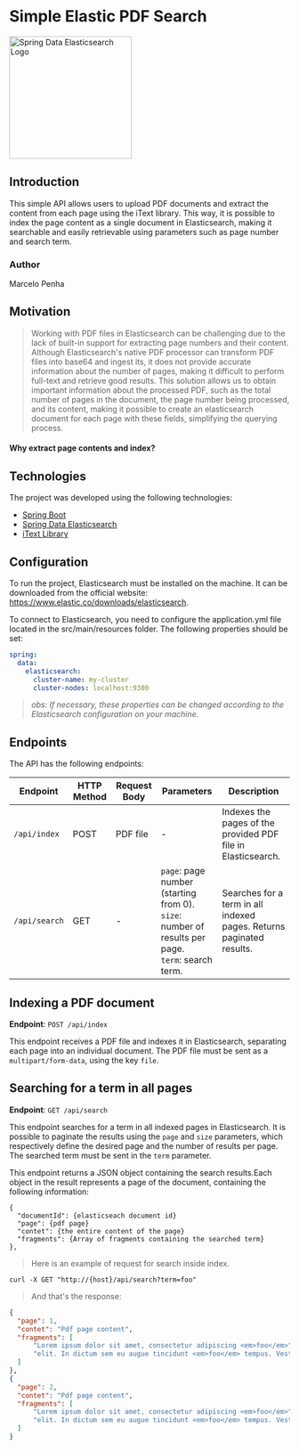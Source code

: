 # Simple Elastic PDF Search

<p align="start">
  <img width="220px" src="https://mkyong.com/wp-content/uploads/2017/03/spring-data-elasticsearch-logo.png" alt="Spring Data Elasticsearch Logo">
</p>

## Introduction
<p >
This simple API allows users to upload PDF documents and extract the content from each page using the iText library. This way, it is possible to index the page content as a single document in Elasticsearch, making it searchable and easily retrievable using parameters such as page number and search term.
</p>

### Author
Marcelo Penha

## Motivation
>  Working with PDF files in Elasticsearch can be challenging due to the lack of built-in support for extracting page numbers and their content. Although Elasticsearch's native PDF processor can transform PDF files into base64 and ingest its, it does not provide accurate information about the number of pages, making it difficult to perform full-text and retrieve good results. This solution allows us to obtain important information about the processed PDF, such as the total number of pages in the document, the page number being processed, and its content, making it possible to create an elasticsearch document for each page with these fields, simplifying the querying process.

#### Why extract page contents and index?


## Technologies
The project was developed using the following technologies:

- [Spring Boot](https://spring.io/projects/spring-boot)
- [Spring Data Elasticsearch](https://spring.io/projects/spring-data-elasticsearch)
- [iText Library](https://itextpdf.com/)

## Configuration

To run the project, Elasticsearch must be installed on the machine. It can be downloaded from the official website: https://www.elastic.co/downloads/elasticsearch.

To connect to Elasticsearch, you need to configure the application.yml file located in the src/main/resources folder. The following properties should be set:

```yaml
spring:
  data:
    elasticsearch:
      cluster-name: my-cluster
      cluster-nodes: localhost:9300
```

> <i> obs: If necessary, these properties can be changed according to the Elasticsearch configuration on your machine. </i>

## Endpoints

The API has the following endpoints:

| Endpoint | HTTP Method | Request Body | Parameters | Description |
| --- | --- | --- | --- | --- |
| `/api/index` | POST | PDF file | - | Indexes the pages of the provided PDF file in Elasticsearch. |
| `/api/search` | GET | - | `page`: page number (starting from 0).<br>`size`: number of results per page.<br>`term`: search term. | Searches for a term in all indexed pages. Returns paginated results. |

## Indexing a PDF document

**Endpoint**: `POST /api/index`

This endpoint receives a PDF file and indexes it in Elasticsearch, separating each page into an individual document. The PDF file must be sent as a `multipart/form-data`, using the key `file`.

## Searching for a term in all pages

**Endpoint**: `GET /api/search`

This endpoint searches for a term in all indexed pages in Elasticsearch. It is possible to paginate the results using the `page` and `size` parameters, which respectively define the desired page and the number of results per page. The searched term must be sent in the `term` parameter.

This endpoint returns a JSON object containing the search results.Each object in the result represents a page of the document, containing the following information:

```
{
  "documentId": {elasticseach document id}
  "page": {pdf page}
  "contet": {the entire content of the page}
  "fragments": {Array of fragments containing the searched term}
},
```

> Here is an example of request for search inside index.

```curl
curl -X GET "http://{host}/api/search?term=foo"
```
> And that's the response:

```json
{
  "page": 1,
  "contet": "Pdf page content",
  "fragments": [ 
      "Lorem ipsum dolor sit amet, consectetur adipiscing <em>foo</em>",
      "elit. In dictum sem eu augue tincidunt <em>foo</em> tempus. Vestibulum ante ipsum"
  ]
},
{
  "page": 2,
  "contet": "Pdf page content",
  "fragments": [ 
      "Lorem ipsum dolor sit amet, consectetur adipiscing <em>foo</em>",
      "elit. In dictum sem eu augue tincidunt <em>foo</em> tempus. Vestibulum ante ipsum"
  ]
}
```

